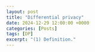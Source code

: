 ```yaml
---
layout: post
title: "Differential privacy"
date: 2024-12-29 12:00:00 +0000
categories: [Posts]
tags: [DP]
excerpt: "(1) Definition."
---
```

